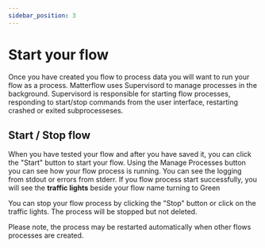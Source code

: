 ```yaml
---
sidebar_position: 3
---
```


# Start your flow

Once you have created you flow to process data you will want to run your flow as a process. Matterflow uses Supervisord to manage processes in the background. Supervisord is responsible for starting flow processes, responding to start/stop commands from the user interface, restarting crashed or exited subprocesseses.

## Start / Stop flow

When you have tested your flow and after you have saved it, you can click the "Start" button to start your flow. Using the Manage Processes button you can see how your flow process is running. You can see the logging from stdout or errors from stderr. If you flow process start successfully, you will see the **traffic lights** beside your flow name turning to Green

You can stop your flow process by clicking the "Stop" button or click on the traffic lights. The process will be stopped but not deleted. 

Please note, the process may be restarted automatically when other flows processes are created.
